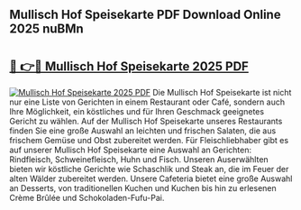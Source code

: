 ## Mullisch Hof Speisekarte PDF Download Online 2025 nuBMn

# <h2><a href="http://gc9zv8.nevu.top/?p=Mullisch+Hof+Speisekarte">🔗 👉🔴 Mullisch Hof Speisekarte 2025 PDF</a></h2>

[![Mullisch Hof Speisekarte 2025 PDF](https://i.imgur.com/dBaPXMq.png)](http://gc9zv8.nevu.top/?p=Mullisch+Hof+Speisekarte)
Die Mullisch Hof Speisekarte ist nicht nur eine Liste von Gerichten in einem Restaurant oder Café, sondern auch Ihre Möglichkeit, ein köstliches und für Ihren Geschmack geeignetes Gericht zu wählen. Auf der Mullisch Hof Speisekarte unseres Restaurants finden Sie eine große Auswahl an leichten und frischen Salaten, die aus frischem Gemüse und Obst zubereitet werden. Für Fleischliebhaber gibt es auf unserer Mullisch Hof Speisekarte eine Auswahl an Gerichten: Rindfleisch, Schweinefleisch, Huhn und Fisch. Unseren Auserwählten bieten wir köstliche Gerichte wie Schaschlik und Steak an, die im Feuer der alten Wälder zubereitet werden. Unsere Cafeteria bietet eine große Auswahl an Desserts, von traditionellen Kuchen und Kuchen bis hin zu erlesenen Crème Brûlée und Schokoladen-Fufu-Pai.
